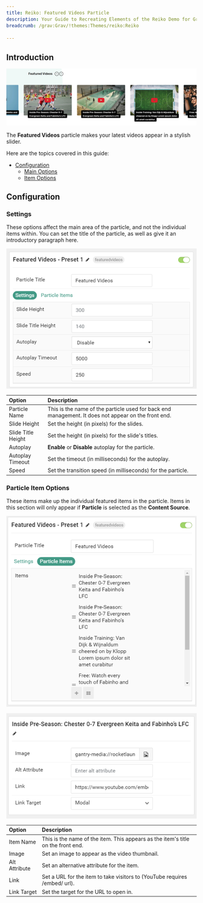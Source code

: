 ```yaml
---
title: Reiko: Featured Videos Particle
description: Your Guide to Recreating Elements of the Reiko Demo for Grav
breadcrumb: /grav:Grav/!themes:Themes/reiko:Reiko

---
```


## Introduction

![](assets/particle_featuredvideos1.png)

The **Featured Videos** particle makes your latest videos appear in a stylish slider.

Here are the topics covered in this guide:

* [Configuration](#configuration)
    - [Main Options](#settings)
    - [Item Options](#particle-item-options)

## Configuration

### Settings 

These options affect the main area of the particle, and not the individual items within. You can set the title of the particle, as well as give it an introductory paragraph here.

![](assets/particle_featuredvideos2.png)

| Option             | Description                                                                                         |
| :-----             | :-----                                                                                              |
| Particle Name      | This is the name of the particle used for back end management. It does not appear on the front end. |
| Slide Height       | Set the height (in pixels) for the slides.                                                          |
| Slide Title Height | Set the height (in pixels) for the slide's titles.                                                  |
| Autoplay           | **Enable** or **Disable** autoplay for the particle.                                                |
| Autoplay Timeout   | Set the timeout (in milliseconds) for the autoplay.                                                 |
| Speed              | Set the transition speed (in milliseconds) for the particle.                                        |

### Particle Item Options

These items make up the individual featured items in the particle. Items in this section will only appear if **Particle** is selected as the **Content Source**.

![](assets/particle_featuredvideos3.png)

![](assets/particle_featuredvideos4.png)

| Option        | Description                                                                      |
| :-----        | :-----                                                                           |
| Item Name     | This is the name of the item. This appears as the item's title on the front end. |
| Image         | Set an image to appear as the video thumbnail.                                   |
| Alt Attribute | Set an alternative attribute for the item.                                       |
| Link          | Set a URL for the item to take visitors to (YouTube requires /embed/ url).       |
| Link Target   | Set the target for the URL to open in.                                           |